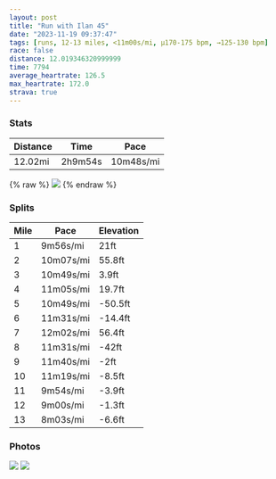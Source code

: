 ```yaml
---
layout: post
title: "Run with Ilan 45"
date: "2023-11-19 09:37:47"
tags: [runs, 12-13 miles, <11m00s/mi, μ170-175 bpm, →125-130 bpm]
race: false
distance: 12.019346320999999
time: 7794
average_heartrate: 126.5
max_heartrate: 172.0
strava: true
---
```


### Stats

| Distance | Time | Pace |
|----------|------|------|
|12.02mi|2h9m54s|10m48s/mi|

{% raw %}
<img src='https://maps.googleapis.com/maps/api/staticmap?maptype=roadmap&path=enc:c{vwF~gtbMaC^IKJIIGUVBqAe@k@o@Kc@VYc@WGUm@Du@m@c@W_A]@Io@Ny@r@aBg@c@wAqCaB_A\|@iFsEa@QDNK?ESFF_CaA}IqH}CaB}@o@kAgAmC_BuDiBaHeF}HiFqAiA{@W]DcBgBwAq@mA_BoDyAkBuAoA]OoAaAKm@a@PiDf@uCv@_Bp@UXeCaBmAh@EMUt@UXaAl@t@HIHwAIoCcBqCJs@vAcCY}@dAkANa@G_@RO`@H`BdBzBnAX@lB}@ZU`D_Gf@}ALmBCkAw@cB_Bc@yFyCqBsCQs@K}BrAaFCmAoAkCaAo@oBs@mAsBeAkCq@{@yEaBgAHeA~@uBQkC}BgAwCs@iA_@MuBPcGiByDuBwC_EcAs@aDqA}CmCs@qBm@qD@q@d@aEEa@m@eA{DcC]i@gDgB}FgEkJwFmCAuDYsAVuBhAqAOeDgBwH{Ic@OkDLsDi@aBq@u@}@qAmDu@Qu@d@Kd@J`BbAlBNp@An@_AzA{AMaDeDaE}As@B[XuAtB_A`Ci@nGYdCNn@hAfAfANv@i@n@wDdAeAvBKpBm@zAFbBfBf@lAlA~EbAv@`Br@Xd@hAfFjAdChCrB~D`BtA`Az@dAnAzCr@j@l@R`DMK[FXn@Z~@jAnBfHnA|Bj@h@tBpAlBVpAGlEsA|@@v@XvC`ClAfBrApCh@f@v@ThEI~@\dBxB|CdFfEfElC|FlAlA|Aj@jGi@jCXx@~@\`AVfBn@nAjC~A|FrBtBnArA|AdBhD|AzBrAlA~A`A|A^hBgA~B_Dt@uBr@kDB_CqAqA{GeDy@q@oAoB[eAC}B|@mDL}AGg@qAgCkAq@cAUoA_Bc@mAgBsCoDaBqAAc@VYxAPxBuAvHJrDItAw@vBgAdAk@pBB|A^`Bp@r@lCvAvGhCdBvAzB~DvDvElBjBzARXXfBvFRi@t@PNZQtB`@dAt@JF\TLtAQ^t@QNNb@h@Gr@RbBjAn@v@nALhAlBrEdDp@DnAa@`BbCj@bB|DjAd@`@Th@fBp@~@fAtAZ`@b@j@Cl@X\\Z|@lBh@~@tBlElAh@l@V|@d@\Pb@ZHt@a@TTY`EDz@eBhG]`Ah@DXlBPTt@JTt@I~@L_@p@Lr@v@c@hDw@jBOGIZSJIbCqAlFv@lAQhARbAMzAL\dBhAfDnGX~@zB~ADTVUJq@oB{AMa@&key=AIzaSyC1MId7bFpkLXNAaYhBSTb8jLyiSqzbDtM&size=800x800&markers=color:yellow|label:S|40.75458,-74.0008&markers=color:green|label:F|40.75461000000007,-74.00179000000009'>
{% endraw %}

### Splits

| Mile | Pace | Elevation |
|------|------|-----------|
|1|9m56s/mi|21ft|
|2|10m07s/mi|55.8ft|
|3|10m49s/mi|3.9ft|
|4|11m05s/mi|19.7ft|
|5|10m49s/mi|-50.5ft|
|6|11m31s/mi|-14.4ft|
|7|12m02s/mi|56.4ft|
|8|11m31s/mi|-42ft|
|9|11m40s/mi|-2ft|
|10|11m19s/mi|-8.5ft|
|11|9m54s/mi|-3.9ft|
|12|9m00s/mi|-1.3ft|
|13|8m03s/mi|-6.6ft|

### Photos
<img src='https://dgtzuqphqg23d.cloudfront.net/z2Nw28uH8e1CzFQeawYvua6lhrgVzTEU51fk2xuIz4k-768x576.jpg'>

<img src='https://dgtzuqphqg23d.cloudfront.net/jKNNJXE4LK4vms5FxXYu8dabvVlLyAZAlSKfy-xbq-w-768x576.jpg'>
